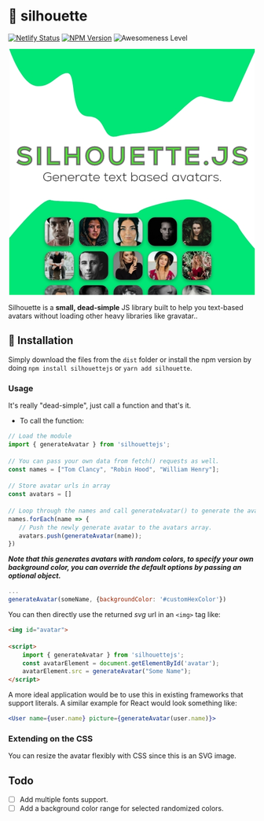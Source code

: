 # 🧑 silhouette

[![Netlify Status](https://api.netlify.com/api/v1/badges/9242979a-2756-4244-b7f3-97848697f5b7/deploy-status)](https://app.netlify.com/sites/searchzilla/deploys)
[![NPM Version](https://img.shields.io/npm/v/searchzilla)](https://img.shields.io/npm/v/silhouettejs)
![Awesomeness Level](https://img.shields.io/badge/awesomeness-extreme-blue.svg)

<p align="center">
  <img src="./assets/Banner.jpg" alt="AlertsJS Logo">
</p>

Silhouette is a **small, dead-simple** JS library built to help you text-based avatars without loading other heavy libraries like gravatar..

## 🍭 Installation
Simply download the files from the ``dist`` folder or install the npm version by doing ``npm install silhouettejs`` or ``yarn add silhouette``.

### Usage
It's really "dead-simple", just call a function and that's it.

- To call the function:
 ```js
// Load the module
import { generateAvatar } from 'silhouettejs';

// You can pass your own data from fetch() requests as well.
const names = ["Tom Clancy", "Robin Hood", "William Henry"];

// Store avatar urls in array
const avatars = []

// Loop through the names and call generateAvatar() to generate the avatar. 
names.forEach(name => {
    // Push the newly generate avatar to the avatars array.
    avatars.push(generateAvatar(name));
})
```
***Note that this generates avatars with random colors, to specify your own background color, you can override the default options by passing an optional object.***

```js
...
generateAvatar(someName, {backgroundColor: '#customHexColor'})
```

You can then directly use the returned *svg* url in an ``<img>`` tag like:

```html
<img id="avatar">

<script>
    import { generateAvatar } from 'silhouettejs';
    const avatarElement = document.getElementById('avatar');
    avatarElement.src = generateAvatar("Some Name");
</script>

```
A more ideal application would be to use this in existing frameworks that support literals. A similar example for React would look something like:

```jsx
<User name={user.name} picture={generateAvatar(user.name)}>
```

### Extending on the CSS
You can resize the avatar flexibly with CSS since this is an SVG image.

## Todo
- [ ] Add multiple fonts support.
- [ ] Add a background color range for selected randomized colors.
